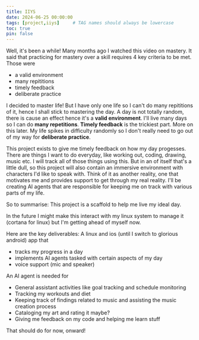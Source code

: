 ```yaml
---
title: IIYS
date: 2024-06-25 00:00:00
tags: [project,iiys]     # TAG names should always be lowercase
toc: true
pin: false
---
```


Well, it's been a while! Many months ago I watched this video on mastery. It said that practicing for mastery over a skill requires 4 key criteria to be met. Those were
- a valid environment
- many repititions
- timely feedback
- deliberate practice

I decided to master life! But I have only one life so I can't do many repititions of it, hence I shall stick to mastering the day. A day is not totally random, there is cause an effect hence it's a **valid environment**. I'll live many days so I can do **many repetitions**. **Timely feedback** is the trickiest part. More on this later. My life spikes in difficulty randomly so I don't really need to go out of my way for **deliberate practice**. 

This project exists to give me timely feedback on how my day progesses. There are things I want to do everyday, like working out, coding, drawing, music etc. I will track all of those things using this. But in an of itself that's a little dull, so this project will also contain an immersive environment with characters I'd like to speak with. Think of it as another reality, one that motivates me and provides support to get through my real reality. I'll be creating AI agents that are responsible for keeping me on track with various parts of my life. 

So to summarise: This project is a scaffold to help me live my ideal day.

In the future I might make this interact with my linux system to manage it (cortana for linux) but I'm getting ahead of myself now.

Here are the key deliverables:
A linux and ios (until I switch to glorious android) app that
- tracks my progress in a day
- implements AI agents tasked with certain aspects of my day
- voice support (mic and speaker)

An AI agent is needed for
- General assistant activities like goal tracking and schedule monitoring
- Tracking my workouts and diet
- Keeping track of findings related to music and assisting the music creation process
- Cataloging my art and rating it maybe?
- Giving me feedback on my code and helping me learn stuff

That should do for now, onward!
